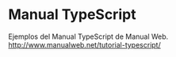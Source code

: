 # Manual TypeScript
Ejemplos del Manual TypeScript de Manual Web. http://www.manualweb.net/tutorial-typescript/
